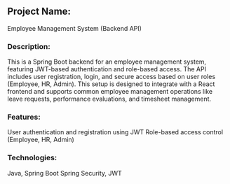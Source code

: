 ## Project Name:
Employee Management System (Backend API)

### Description:
This is a Spring Boot backend for an employee management system, featuring JWT-based authentication and role-based access. The API includes user registration, login, and secure access based on user roles (Employee, HR, Admin). This setup is designed to integrate with a React frontend and supports common employee management operations like leave requests, performance evaluations, and timesheet management.

### Features:
User authentication and registration using JWT
Role-based access control (Employee, HR, Admin)

### Technologies:
Java, Spring Boot
Spring Security, JWT
